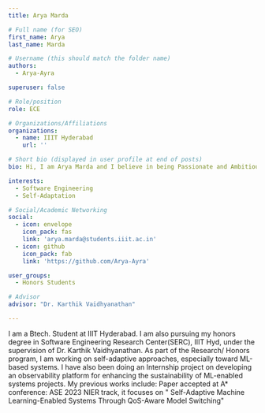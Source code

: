 ```yaml
---
title: Arya Marda

# Full name (for SEO)
first_name: Arya
last_name: Marda

# Username (this should match the folder name)
authors:
  - Arya-Ayra

superuser: false

# Role/position
role: ECE

# Organizations/Affiliations
organizations:
  - name: IIIT Hyderabad
    url: ''

# Short bio (displayed in user profile at end of posts)
bio: Hi, I am Arya Marda and I believe in being Passionate and Ambitious. I am an ECE Btech. Student at IIIT Hyd and Pursuing my Honors in Software Engineering Research Center(SERC), IIIT Hyd.

interests:
  - Software Engineering
  - Self-Adaptation

# Social/Academic Networking
social:
  - icon: envelope
    icon_pack: fas
    link: 'arya.marda@students.iiit.ac.in'
  - icon: github
    icon_pack: fab
    link: 'https://github.com/Arya-Ayra'

user_groups:
  - Honors Students

# Advisor
advisor: "Dr. Karthik Vaidhyanathan"

---
```

I am a Btech. Student at IIIT Hyderabad. I am also pursuing my honors degree in Software Engineering Research Center(SERC), IIIT Hyd, under the supervision of Dr. Karthik Vaidhyanathan. As part of the Research/ Honors program, I am working on self-adaptive approaches, especially toward ML-based systems. I have also been doing an Internship project on developing an observability platform for enhancing the sustainability of ML-enabled systems projects. My previous works include: Paper accepted at A* conference: ASE 2023 NIER track, it focuses on " Self-Adaptive Machine Learning-Enabled Systems Through QoS-Aware Model Switching"
